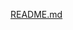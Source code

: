 [README.md](https://github.com/RonoHenry/EDA-with-Pandas---Cumulative-Lab/files/14656061/README.md)
